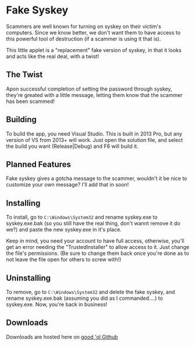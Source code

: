 # Fake Syskey
Scammers are well known for turning on syskey on their victim's computers. Since we know better, we don't want them to have access to this powerful tool of destruction (if a scammer is using it that is).

This little applet is a "replacement" fake version of syskey, in that it looks and acts like the real deal, with a twist!

## The Twist
Apon successful completion of setting the password through syskey, they're greated with a little message, letting them know that the scammer has been scammed!

## Building
To build the app, you need Visual Studio. This is built in 2013 Pro, but any version of VS from 2013+ will work. Just open the solution file, and select the build you want (Release|Debug) and F6 will build it.

## Planned Features
Fake syskey gives a gotcha message to the scammer, wouldn't it be nice to customize your own message? I'll add that in soon!

## Installing
To install, go to `C:\Windows\System32` and rename syskey.exe to syskey.exe.bak (so you still have the real thing, don't wannt remove it do we?) and paste the new syskey.exe in it's place.

Keep in mind, you need your account to have full access, otherwise, you'll get an error needing the "TrustedInstaller" to allow access to it. Just change the file's permissions. (Be sure to change them back once you're done as to not leave the file open for others to screw with!)

## Uninstalling
To remove, go to `C:\Windows\System32` and delete the fake syskey, and rename syskey.exe.bak (assuming you did as I commanded....) to syskey.exe. Now, you're back in business!

## Downloads
Downloads are hosted here on [good 'ol Github](https://github.com/pazuzu156/Fake-Syskey/releases)
